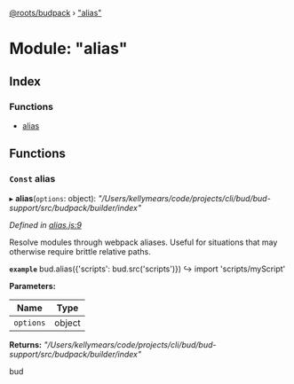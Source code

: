 [@roots/budpack](../globals.md) › ["alias"](_alias_.md)

# Module: "alias"

## Index

### Functions

* [alias](_alias_.md#const-alias)

## Functions

### `Const` alias

▸ **alias**(`options`: object): *"/Users/kellymears/code/projects/cli/bud/bud-support/src/budpack/builder/index"*

*Defined in [alias.js:9](https://github.com/roots/bud-support/blob/5442f65/src/budpack/builder/api/alias.js#L9)*

Resolve modules through webpack aliases. Useful for situations that may otherwise require brittle relative paths.

**`example`** 
 bud.alias({'scripts': bud.src('scripts')})
 ↪️ import 'scripts/myScript'

**Parameters:**

Name | Type |
------ | ------ |
`options` | object |

**Returns:** *"/Users/kellymears/code/projects/cli/bud/bud-support/src/budpack/builder/index"*

bud

